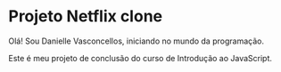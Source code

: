 # Projeto Netflix clone



Olá! Sou Danielle Vasconcellos,  iniciando no mundo da  programação. 

Este é meu projeto de conclusão do curso de Introdução ao JavaScript.  